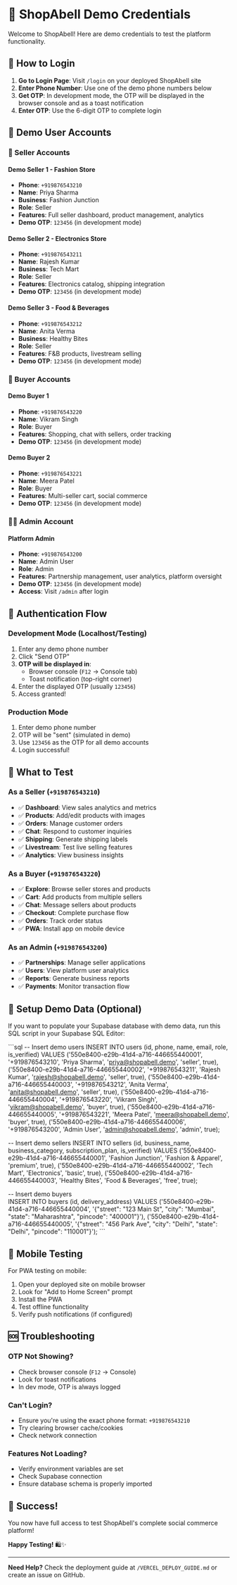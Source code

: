 # 🚀 ShopAbell Demo Credentials

Welcome to ShopAbell! Here are demo credentials to test the platform functionality.

## 📱 How to Login

1. **Go to Login Page**: Visit `/login` on your deployed ShopAbell site
2. **Enter Phone Number**: Use one of the demo phone numbers below
3. **Get OTP**: In development mode, the OTP will be displayed in the browser console and as a toast notification
4. **Enter OTP**: Use the 6-digit OTP to complete login

## 👥 Demo User Accounts

### 🏪 Seller Accounts

#### **Demo Seller 1 - Fashion Store**
- **Phone**: `+919876543210`
- **Name**: Priya Sharma
- **Business**: Fashion Junction
- **Role**: Seller
- **Features**: Full seller dashboard, product management, analytics
- **Demo OTP**: `123456` (in development mode)

#### **Demo Seller 2 - Electronics Store**  
- **Phone**: `+919876543211`
- **Name**: Rajesh Kumar
- **Business**: Tech Mart
- **Role**: Seller
- **Features**: Electronics catalog, shipping integration
- **Demo OTP**: `123456` (in development mode)

#### **Demo Seller 3 - Food & Beverages**
- **Phone**: `+919876543212` 
- **Name**: Anita Verma
- **Business**: Healthy Bites
- **Role**: Seller
- **Features**: F&B products, livestream selling
- **Demo OTP**: `123456` (in development mode)

### 🛒 Buyer Accounts

#### **Demo Buyer 1**
- **Phone**: `+919876543220`
- **Name**: Vikram Singh
- **Role**: Buyer
- **Features**: Shopping, chat with sellers, order tracking
- **Demo OTP**: `123456` (in development mode)

#### **Demo Buyer 2**
- **Phone**: `+919876543221`
- **Name**: Meera Patel
- **Role**: Buyer  
- **Features**: Multi-seller cart, social commerce
- **Demo OTP**: `123456` (in development mode)

### 👨‍💼 Admin Account

#### **Platform Admin**
- **Phone**: `+919876543200`
- **Name**: Admin User
- **Role**: Admin
- **Features**: Partnership management, user analytics, platform oversight
- **Demo OTP**: `123456` (in development mode)
- **Access**: Visit `/admin` after login

## 🔐 Authentication Flow

### Development Mode (Localhost/Testing)
1. Enter any demo phone number
2. Click "Send OTP"
3. **OTP will be displayed in**:
   - Browser console (`F12` → Console tab)
   - Toast notification (top-right corner)
4. Enter the displayed OTP (usually `123456`)
5. Access granted!

### Production Mode
1. Enter demo phone number
2. OTP will be "sent" (simulated in demo)
3. Use `123456` as the OTP for all demo accounts
4. Login successful!

## 🎯 What to Test

### As a Seller (`+919876543210`)
- ✅ **Dashboard**: View sales analytics and metrics
- ✅ **Products**: Add/edit products with images
- ✅ **Orders**: Manage customer orders
- ✅ **Chat**: Respond to customer inquiries
- ✅ **Shipping**: Generate shipping labels
- ✅ **Livestream**: Test live selling features
- ✅ **Analytics**: View business insights

### As a Buyer (`+919876543220`)
- ✅ **Explore**: Browse seller stores and products
- ✅ **Cart**: Add products from multiple sellers
- ✅ **Chat**: Message sellers about products
- ✅ **Checkout**: Complete purchase flow
- ✅ **Orders**: Track order status
- ✅ **PWA**: Install app on mobile device

### As an Admin (`+919876543200`)
- ✅ **Partnerships**: Manage seller applications
- ✅ **Users**: View platform user analytics
- ✅ **Reports**: Generate business reports
- ✅ **Payments**: Monitor transaction flow

## 🔧 Setup Demo Data (Optional)

If you want to populate your Supabase database with demo data, run this SQL script in your Supabase SQL Editor:

\`\`\`sql
-- Insert demo users
INSERT INTO users (id, phone, name, email, role, is_verified) VALUES
('550e8400-e29b-41d4-a716-446655440001', '+919876543210', 'Priya Sharma', 'priya@shopabell.demo', 'seller', true),
('550e8400-e29b-41d4-a716-446655440002', '+919876543211', 'Rajesh Kumar', 'rajesh@shopabell.demo', 'seller', true),
('550e8400-e29b-41d4-a716-446655440003', '+919876543212', 'Anita Verma', 'anita@shopabell.demo', 'seller', true),
('550e8400-e29b-41d4-a716-446655440004', '+919876543220', 'Vikram Singh', 'vikram@shopabell.demo', 'buyer', true),
('550e8400-e29b-41d4-a716-446655440005', '+919876543221', 'Meera Patel', 'meera@shopabell.demo', 'buyer', true),
('550e8400-e29b-41d4-a716-446655440006', '+919876543200', 'Admin User', 'admin@shopabell.demo', 'admin', true);

-- Insert demo sellers
INSERT INTO sellers (id, business_name, business_category, subscription_plan, is_verified) VALUES
('550e8400-e29b-41d4-a716-446655440001', 'Fashion Junction', 'Fashion & Apparel', 'premium', true),
('550e8400-e29b-41d4-a716-446655440002', 'Tech Mart', 'Electronics', 'basic', true),
('550e8400-e29b-41d4-a716-446655440003', 'Healthy Bites', 'Food & Beverages', 'free', true);

-- Insert demo buyers  
INSERT INTO buyers (id, delivery_address) VALUES
('550e8400-e29b-41d4-a716-446655440004', '{"street": "123 Main St", "city": "Mumbai", "state": "Maharashtra", "pincode": "400001"}'),
('550e8400-e29b-41d4-a716-446655440005', '{"street": "456 Park Ave", "city": "Delhi", "state": "Delhi", "pincode": "110001"}');
\`\`\`

## 📱 Mobile Testing

For PWA testing on mobile:
1. Open your deployed site on mobile browser
2. Look for "Add to Home Screen" prompt
3. Install the PWA
4. Test offline functionality
5. Verify push notifications (if configured)

## 🆘 Troubleshooting

### OTP Not Showing?
- Check browser console (`F12` → Console)
- Look for toast notifications
- In dev mode, OTP is always logged

### Can't Login?
- Ensure you're using the exact phone format: `+919876543210`
- Try clearing browser cache/cookies
- Check network connection

### Features Not Loading?
- Verify environment variables are set
- Check Supabase connection
- Ensure database schema is properly imported

## 🎉 Success!

You now have full access to test ShopAbell's complete social commerce platform! 

**Happy Testing!** 🛍️✨

---

**Need Help?** Check the deployment guide at `/VERCEL_DEPLOY_GUIDE.md` or create an issue on GitHub.